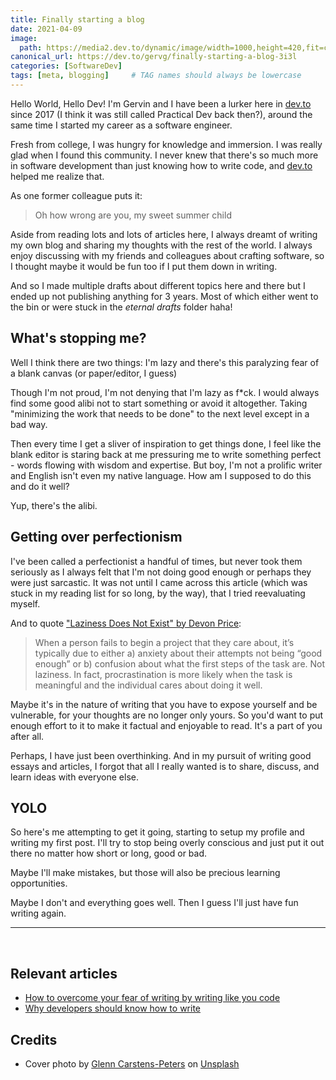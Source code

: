 ```yaml
---
title: Finally starting a blog
date: 2021-04-09
image:
  path: https://media2.dev.to/dynamic/image/width=1000,height=420,fit=cover,gravity=auto,format=auto/https%3A%2F%2Fdev-to-uploads.s3.amazonaws.com%2Fuploads%2Farticles%2Fml7c1sg8y0cdnljvnj5n.jpg
canonical_url: https://dev.to/gervg/finally-starting-a-blog-3i3l
categories: [SoftwareDev]
tags: [meta, blogging]     # TAG names should always be lowercase
---
```


Hello World, Hello Dev! I'm Gervin and I have been a lurker here in [dev.to](http://dev.to) since 2017 (I think it was still called Practical Dev back then?), around the same time I started my career as a software engineer.

Fresh from college, I was hungry for knowledge and immersion. I was really glad when I found this community. I never knew that there's so much more in software development than just knowing how to write code, and [dev.to](http://dev.to) helped me realize that.

As one former colleague puts it:

> Oh how wrong are you, my sweet summer child

Aside from reading lots and lots of articles here, I always dreamt of writing my own blog and sharing my thoughts with the rest of the world. I always enjoy discussing with my friends and colleagues about crafting software, so I thought maybe it would be fun too if I put them down in writing.

And so I made multiple drafts about different topics here and there but I ended up not publishing anything for 3 years. Most of which either went to the bin or were stuck in the *eternal drafts* folder haha!

## What's stopping me?

Well I think there are two things: I'm lazy and there's this paralyzing fear of a blank canvas (or paper/editor, I guess)

Though I'm not proud, I'm not denying that I'm lazy as f*ck. I would always find some good alibi not to start something or avoid it altogether. Taking "minimizing the work that needs to be done" to the next level except in a bad way.

Then every time I get a sliver of inspiration to get things done, I feel like the blank editor is staring back at me pressuring me to write something perfect - words flowing with wisdom and expertise. But boy, I'm not a prolific writer and English isn't even my native language. How am I supposed to do this and do it well?

Yup, there's the alibi.

## Getting over perfectionism

I've been called a perfectionist a handful of times, but never took them seriously as I always felt that I'm not doing good enough or perhaps they were just sarcastic. It was not until I came across this article (which was stuck in my reading list for so long, by the way), that I tried reevaluating myself.

And to quote ["Laziness Does Not Exist" by Devon Price](https://humanparts.medium.com/laziness-does-not-exist-3af27e312d01):

> When a person fails to begin a project that they care about, it’s typically due to either a) anxiety about their attempts not being “good enough” or b) confusion about what the first steps of the task are. Not laziness. In fact, procrastination is more likely when the task is meaningful and the individual cares about doing it well.

Maybe it's in the nature of writing that you have to expose yourself and be vulnerable, for your thoughts are no longer only yours. So you'd want to put enough effort to it to make it factual and enjoyable to read. It's a part of you after all. 

Perhaps, I have just been overthinking. And in my pursuit of writing good essays and articles, I forgot that all I really wanted is to share, discuss, and learn ideas with everyone else. 

## YOLO

So here's me attempting to get it going, starting to setup my profile and writing my first post. I'll try to stop being overly conscious and just put it out there no matter how short or long, good or bad.

Maybe I'll make mistakes, but those will also be precious learning opportunities.

Maybe I don't and everything goes well. Then I guess I'll just have fun writing again.

---
<br/>

## Relevant articles
- [How to overcome your fear of writing by writing like you code](https://www.freecodecamp.org/news/how-to-overcome-your-fear-of-writing-by-writing-like-you-code-d0d6edb9ff62/)
- [Why developers should know how to write](https://www.freecodecamp.org/news/why-developers-should-know-how-to-write-dc35aa9b71ab)

## Credits
- Cover photo by <a href="https://unsplash.com/@glenncarstenspeters?utm_source=unsplash&utm_medium=referral&utm_content=creditCopyText">Glenn Carstens-Peters</a> on <a href="https://unsplash.com/s/photos/typing?utm_source=unsplash&utm_medium=referral&utm_content=creditCopyText">Unsplash</a>
